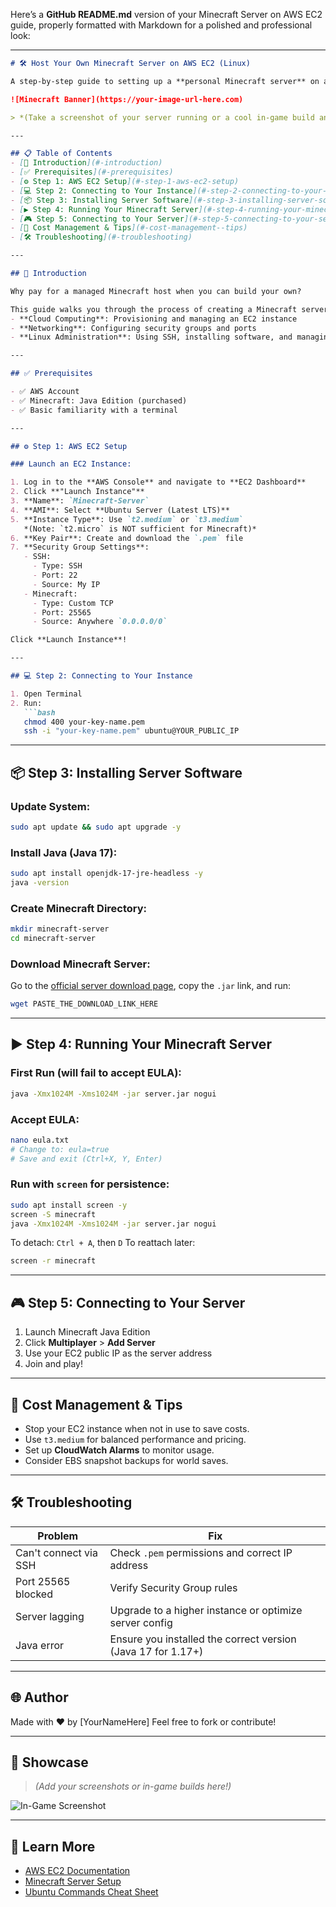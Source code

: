 Here’s a **GitHub README.md** version of your Minecraft Server on AWS EC2 guide, properly formatted with Markdown for a polished and professional look:

---

````markdown
# 🛠️ Host Your Own Minecraft Server on AWS EC2 (Linux)

A step-by-step guide to setting up a **personal Minecraft server** on an **Amazon EC2 instance** using the command line. Perfect for learning **basic cloud infrastructure** and **Linux administration**—and having fun while you're at it!

![Minecraft Banner](https://your-image-url-here.com)

> *(Take a screenshot of your server running or a cool in-game build and replace the banner image URL above)*

---

## 📋 Table of Contents
- [🚀 Introduction](#-introduction)
- [✅ Prerequisites](#-prerequisites)
- [⚙️ Step 1: AWS EC2 Setup](#️-step-1-aws-ec2-setup)
- [💻 Step 2: Connecting to Your Instance](#-step-2-connecting-to-your-instance)
- [📦 Step 3: Installing Server Software](#-step-3-installing-server-software)
- [▶️ Step 4: Running Your Minecraft Server](#️-step-4-running-your-minecraft-server)
- [🎮 Step 5: Connecting to Your Server](#-step-5-connecting-to-your-server)
- [💸 Cost Management & Tips](#-cost-management--tips)
- [🛠️ Troubleshooting](#️-troubleshooting)

---

## 🚀 Introduction

Why pay for a managed Minecraft host when you can build your own?

This guide walks you through the process of creating a Minecraft server using:
- **Cloud Computing**: Provisioning and managing an EC2 instance
- **Networking**: Configuring security groups and ports
- **Linux Administration**: Using SSH, installing software, and managing processes with `screen`

---

## ✅ Prerequisites

- ✅ AWS Account
- ✅ Minecraft: Java Edition (purchased)
- ✅ Basic familiarity with a terminal

---

## ⚙️ Step 1: AWS EC2 Setup

### Launch an EC2 Instance:

1. Log in to the **AWS Console** and navigate to **EC2 Dashboard**
2. Click **"Launch Instance"**
3. **Name**: `Minecraft-Server`
4. **AMI**: Select **Ubuntu Server (Latest LTS)**
5. **Instance Type**: Use `t2.medium` or `t3.medium`  
   *(Note: `t2.micro` is NOT sufficient for Minecraft)*
6. **Key Pair**: Create and download the `.pem` file
7. **Security Group Settings**:
   - SSH:  
     - Type: SSH  
     - Port: 22  
     - Source: My IP
   - Minecraft:
     - Type: Custom TCP  
     - Port: 25565  
     - Source: Anywhere `0.0.0.0/0`

Click **Launch Instance**!

---

## 💻 Step 2: Connecting to Your Instance

1. Open Terminal
2. Run:
   ```bash
   chmod 400 your-key-name.pem
   ssh -i "your-key-name.pem" ubuntu@YOUR_PUBLIC_IP
````

---

## 📦 Step 3: Installing Server Software

### Update System:

```bash
sudo apt update && sudo apt upgrade -y
```

### Install Java (Java 17):

```bash
sudo apt install openjdk-17-jre-headless -y
java -version
```

### Create Minecraft Directory:

```bash
mkdir minecraft-server
cd minecraft-server
```

### Download Minecraft Server:

Go to the [official server download page](https://www.minecraft.net/en-us/download/server), copy the `.jar` link, and run:

```bash
wget PASTE_THE_DOWNLOAD_LINK_HERE
```

---

## ▶️ Step 4: Running Your Minecraft Server

### First Run (will fail to accept EULA):

```bash
java -Xmx1024M -Xms1024M -jar server.jar nogui
```

### Accept EULA:

```bash
nano eula.txt
# Change to: eula=true
# Save and exit (Ctrl+X, Y, Enter)
```

### Run with `screen` for persistence:

```bash
sudo apt install screen -y
screen -S minecraft
java -Xmx1024M -Xms1024M -jar server.jar nogui
```

To detach: `Ctrl + A`, then `D`
To reattach later:

```bash
screen -r minecraft
```

---

## 🎮 Step 5: Connecting to Your Server

1. Launch Minecraft Java Edition
2. Click **Multiplayer** > **Add Server**
3. Use your EC2 public IP as the server address
4. Join and play!

---

## 💸 Cost Management & Tips

* Stop your EC2 instance when not in use to save costs.
* Use `t3.medium` for balanced performance and pricing.
* Set up **CloudWatch Alarms** to monitor usage.
* Consider EBS snapshot backups for world saves.

---

## 🛠️ Troubleshooting

| Problem               | Fix                                                          |
| --------------------- | ------------------------------------------------------------ |
| Can't connect via SSH | Check `.pem` permissions and correct IP address              |
| Port 25565 blocked    | Verify Security Group rules                                  |
| Server lagging        | Upgrade to a higher instance or optimize server config       |
| Java error            | Ensure you installed the correct version (Java 17 for 1.17+) |

---

## 🌐 Author

Made with ❤️ by \[YourNameHere]
Feel free to fork or contribute!

---

## 📸 Showcase

> *(Add your screenshots or in-game builds here!)*

![In-Game Screenshot](https://your-screenshot-url.com)

---

## 🧠 Learn More

* [AWS EC2 Documentation](https://docs.aws.amazon.com/ec2/)
* [Minecraft Server Setup](https://minecraft.net/download/server)
* [Ubuntu Commands Cheat Sheet](https://ubuntu.com/tutorials/command-line-for-beginners)

```
